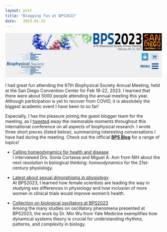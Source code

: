 ```yaml
---
layout: post
title: "Blogging fun at BPS2023"
date:   2023-02-22 
---
```


![BPS2023](/images/BPS2023_Logo.jpg)

I had great fun attending the 67th Biophysical Society Annual Meeting, held at the San Diego Convention Center for Feb 18-22, 2023. I learned that there were about 5000 people attending the annual meeting this year. Although participation is yet to recover from COVID, it is absolutely the biggest academic event I have been to so far! 

Especially, I has the pleasure joining the guest blogger team for the meeting, as I [tweeted](https://twitter.com/ivy_lxiong) away the memorable moments throughout this international conference on all aspects of biophysical research. I wrote three short pieces (listed below), summarizing interesting conversations I have had during the meeting. Check out the official [**BPS Blog**](https://www.biophysics.org/blog/category/annual-meeting-2023) for a range of topics! 

- [Calling homeodynamics for health and disease](https://www.biophysics.org/blog/calling-homeodynamics-for-health-and-disease) \
I interviewed Drs. Sonia Cortassa and Miguel A. Aon from NIH about the next revolution in biological thinking: *homeodynamics* for the 21st-century physiology.

- [Latest about sexual dimorphisms in physiology](https://www.biophysics.org/blog/latest-about-sexual-dimorphisms-in-physiology) \
At BPS2023, I learned how female scientists are leading the way in studying sex differences in physiology and how inclusion of more women in clinical trials would improve women’s health. 

- [Collection on biological oscillators at BPS2023](https://www.biophysics.org/blog/collection-on-biological-oscillators-at-bps2023) \
Among the many studies on oscillatory phenomena presented at BPS2023, the work by Dr. Min Wu from Yale Medicine exemplifies how dynamical systems theory is crucial for understanding rhythms, patterns, and complexity in biology. 





